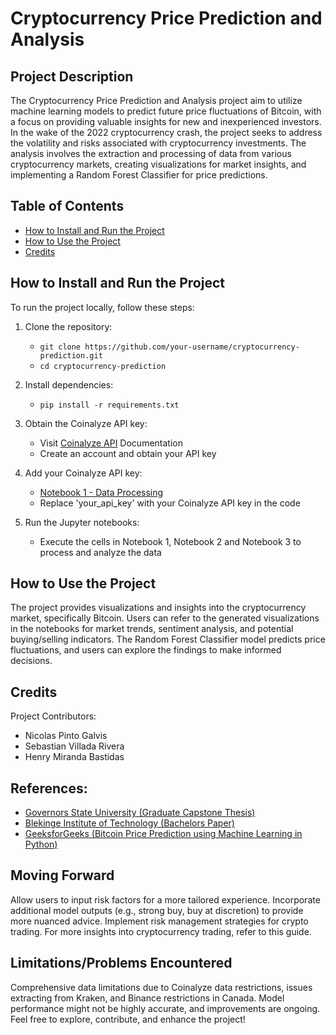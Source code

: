 # Cryptocurrency Price Prediction and Analysis

## Project Description
The Cryptocurrency Price Prediction and Analysis project aim to utilize machine learning models to predict future price fluctuations of Bitcoin, with a focus on providing valuable insights for new and inexperienced investors. In the wake of the 2022 cryptocurrency crash, the project seeks to address the volatility and risks associated with cryptocurrency investments. The analysis involves the extraction and processing of data from various cryptocurrency markets, creating visualizations for market insights, and implementing a Random Forest Classifier for price predictions.


## Table of Contents
- [How to Install and Run the Project](#how-to-install-and-run-the-project)
- [How to Use the Project](#how-to-use-the-project)
- [Credits](#credits)

## How to Install and Run the Project
To run the project locally, follow these steps:

1. Clone the repository:
   - `git clone https://github.com/your-username/cryptocurrency-prediction.git`
   - `cd cryptocurrency-prediction`

2. Install dependencies:
   - `pip install -r requirements.txt`

3. Obtain the Coinalyze API key:
   - Visit [Coinalyze API](https://coinalyze.net/) Documentation
   - Create an account and obtain your API key

4. Add your Coinalyze API key:
   - [Notebook 1 - Data Processing](./PART%201%20-%20data%20processing%20final.ipynb)
   - Replace 'your_api_key' with your Coinalyze API key in the code

5. Run the Jupyter notebooks:
   - Execute the cells in Notebook 1, Notebook 2 and Notebook 3 to process and analyze the data

## How to Use the Project
The project provides visualizations and insights into the cryptocurrency market, specifically Bitcoin. Users can refer to the generated visualizations in the notebooks for market trends, sentiment analysis, and potential buying/selling indicators. The Random Forest Classifier model predicts price fluctuations, and users can explore the findings to make informed decisions.

## Credits
Project Contributors:

- Nicolas Pinto Galvis
- Sebastian Villada Rivera
- Henry Miranda Bastidas
## References:

- [Governors State University (Graduate Capstone Thesis)](https://opus.govst.edu/theses/132/)
- [Blekinge Institute of Technology (Bachelors Paper)](https://www.researchgate.net/publication/224098514_Learning_Machine_Learning_A_Case_Study)
- [GeeksforGeeks (Bitcoin Price Prediction using Machine Learning in Python)](https://www.geeksforgeeks.org/bitcoin-price-prediction-using-machine-learning-in-python/)
## Moving Forward
Allow users to input risk factors for a more tailored experience.
Incorporate additional model outputs (e.g., strong buy, buy at discretion) to provide more nuanced advice.
Implement risk management strategies for crypto trading.
For more insights into cryptocurrency trading, refer to this guide.

## Limitations/Problems Encountered
Comprehensive data limitations due to Coinalyze data restrictions, issues extracting from Kraken, and Binance restrictions in Canada.
Model performance might not be highly accurate, and improvements are ongoing.
Feel free to explore, contribute, and enhance the project!
